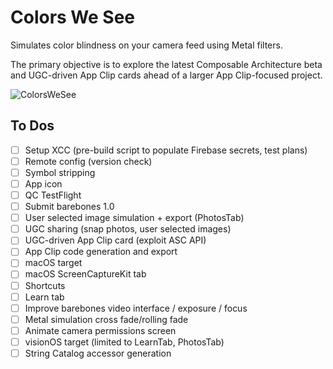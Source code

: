 #  Colors We See

Simulates color blindness on your camera feed using Metal filters.

The primary objective is to explore the latest Composable Architecture beta and UGC-driven App Clip cards ahead of a larger App Clip-focused project.

![ColorsWeSee](https://github.com/importRyan/Colors-We-See/assets/78187398/e22f8477-2c24-43c9-93aa-8b0e9480dc29)

## To Dos
- [ ] Setup XCC (pre-build script to populate Firebase secrets, test plans)
- [ ] Remote config (version check)
- [ ] Symbol stripping
- [ ] App icon
- [ ] QC TestFlight
- [ ] Submit barebones 1.0
- [ ] User selected image simulation + export (PhotosTab)
- [ ] UGC sharing (snap photos, user selected images)
- [ ] UGC-driven App Clip card (exploit ASC API)
- [ ] App Clip code generation and export
- [ ] macOS target
- [ ] macOS ScreenCaptureKit tab
- [ ] Shortcuts
- [ ] Learn tab
- [ ] Improve barebones video interface / exposure / focus
- [ ] Metal simulation cross fade/rolling fade
- [ ] Animate camera permissions screen
- [ ] visionOS target (limited to LearnTab, PhotosTab)
- [ ] String Catalog accessor generation
